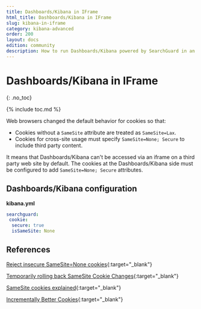 ```yaml
---
title: Dashboards/Kibana in IFrame
html_title: Dashboards/Kibana in IFrame
slug: kibana-in-iframe
category: kibana-advanced
order: 200
layout: docs
edition: community
description: How to run Dashboards/Kibana powered by SearchGuard in an iframe on a third party website.
---
```

<!---
Copyright 2020 floragunn GmbH
-->

# Dashboards/Kibana in IFrame
{: .no_toc}

{% include toc.md %}

Web browsers changed the default behavior for cookies so that:

* Cookies without a `SameSite` attribute are treated as `SameSite=Lax`.
* Cookies for cross-site usage must specify `SameSite=None; Secure` to include third party content.

It means that Dashboards/Kibana can't be accessed via an iframe on a third party web site by default. The cookies at the Dashboards/Kibana side must be configured to add `SameSite=None; Secure` attributes.

## Dashboards/Kibana configuration

**kibana.yml**
```yaml
searchguard:
 cookie:
  secure: true
  isSameSite: None
```

## References

[Reject insecure SameSite=None cookies](https://www.chromestatus.com/feature/5633521622188032){:target="_blank"}

[Temporarily rolling back SameSite Cookie Changes](https://blog.chromium.org/2020/04/temporarily-rolling-back-samesite.html){:target="_blank"}

[SameSite cookies explained](https://web.dev/samesite-cookies-explained/){:target="_blank"}

[Incrementally Better Cookies](https://tools.ietf.org/html/draft-west-cookie-incrementalism-00){:target="_blank"}

